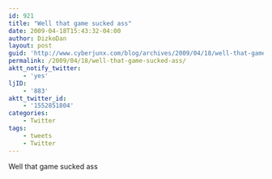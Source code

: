 ```yaml
---
id: 921
title: "Well that game sucked ass"
date: 2009-04-18T15:43:32-04:00
author: DizkoDan
layout: post
guid: 'http://www.cyberjunx.com/blog/archives/2009/04/18/well-that-game-sucked-ass/'
permalink: /2009/04/18/well-that-game-sucked-ass/
aktt_notify_twitter:
    - 'yes'
ljID:
    - '883'
aktt_twitter_id:
    - '1552851804'
categories:
    - Twitter
tags:
    - tweets
    - Twitter
---
```


Well that game sucked ass